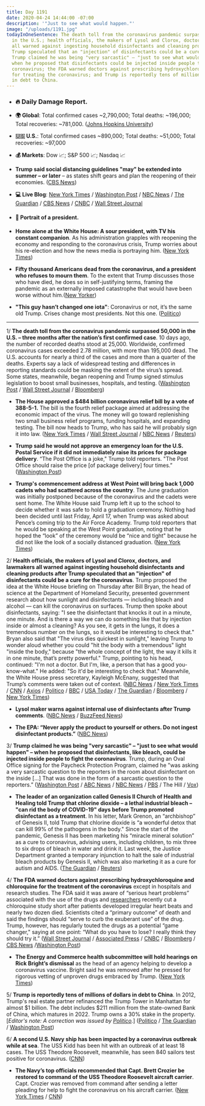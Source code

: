 ```yaml
---
title: Day 1191
date: 2020-04-24 14:44:00 -07:00
description: '"Just to see what would happen."'
image: "/uploads/1191.jpg"
todayInOneSentence: The death toll from the coronavirus pandemic surpassed 50,000
  in the U.S.; health officials, the makers of Lysol and Clorox, doctors, and lawmakers
  all warned against ingesting household disinfectants and cleaning products after
  Trump speculated that an "injection" of disinfectants could be a cure for the coronavirus;
  Trump claimed he was being "very sarcastic" – "just to see what would happen" –
  when he proposed that disinfectants could be injected inside people to fight the
  coronavirus; the FDA warned doctors against prescribing hydroxychloroquine and chloroquine
  for treating the coronavirus; and Trump is reportedly tens of millions of dollars
  in debt to China.
---
```


* ### 🔥 Daily Damage Report.

* **🌍 Global**: Total confirmed cases \~2,790,000; Total deaths: \~196,000; Total recoveries: \~781,000. ([Johns Hopkins University](https://coronavirus.jhu.edu/map.html))

* **🇺🇸 U.S.**: Total confirmed cases \~890,000; Total deaths: \~51,000; Total recoveries: \~97,000

* **💰 Markets**: Dow 📈; S&P 500 📈; Nasdaq 📈

* **Trump said social distancing guidelines "may" be extended into summer – or later** – as states shift gears and plan the reopening of their economies. ([CBS News](https://www.cbsnews.com/live-updates/coronavirus-update-covid-19-2020-04-24/#post-update-9209e786))

* **💻 Live Blog**: [New York Times](https://www.nytimes.com/2020/04/24/us/coronavirus-us-usa-updates.html?action=click&module=Spotlight&pgtype=Homepage) / [Washington Post](https://www.washingtonpost.com/world/2020/04/24/coronavirus-latest-news/) / [NBC News](https://www.nbcnews.com/health/health-news/live-blog/2020-04-24-coronavirus-news-n1191511) / [The Guardian](https://www.theguardian.com/world/live/2020/apr/24/coronavirus-us-live-news-trump-cuomo-georgia-cases-latest) / [CBS News](https://www.cbsnews.com/live-updates/coronavirus-update-covid-19-2020-04-24/) / [CNBC](https://www.cnbc.com/2020/04/24/coronavirus-latest-updates.html) / [Wall Street Journal](https://www.wsj.com/livecoverage/coronavirus-2020-04-24?mod=article_inline&mod=hp_lead_pos7&mod=article_inline)

* #### 👑 Portrait of a president.

* **Home alone at the White House: A sour president, with TV his constant companion**. As his administration grapples with reopening the economy and responding to the coronavirus crisis, Trump worries about his re-election and how the news media is portraying him. ([New York Times](https://www.nytimes.com/2020/04/23/us/politics/coronavirus-trump.html))

* **Fifty thousand Americans dead from the coronavirus, and a president who refuses to mourn them**. To the extent that Trump discusses those who have died, he does so in self-justifying terms, framing the pandemic as an externally imposed catastrophe that would have been worse without him.([New Yorker](https://www.newyorker.com/news/letter-from-trumps-washington/fifty-thousand-americans-dead-in-the-coronavirus-pandemic-and-a-president-who-refuses-to-mourn-them))

* **"This guy hasn’t changed one iota"**: Coronavirus or not, it’s the same old Trump. Crises change most presidents. Not this one. ([Politico](https://www.politico.com/news/2020/04/24/trump-coronavirus-same-207221))

---

1/ **The death toll from the coronavirus pandemic surpassed 50,000 in the U.S. – three months after the nation’s first confirmed case**. 10 days ago, the number of recorded deaths stood at 25,000. Worldwide, confirmed coronavirus cases exceeded 2.78 million, with more than 195,000 dead. The U.S. accounts for nearly a third of the cases and more than a quarter of the deaths. Experts say a lack of widespread testing and differences in reporting standards could be masking the extent of the virus’s spread. Some states, meanwhile, began reopening and Trump signed stimulus legislation to boost small businesses, hospitals, and testing. ([Washington Post](https://www.washingtonpost.com/nation/2020/04/24/us-coronavirus-death-toll-surpasses-50000/) / [Wall Street Journal](https://www.wsj.com/articles/coronavirus-latest-news-04-24-2020-11587719555?mod=hp_lead_pos1) / [Bloomberg](https://www.bloomberg.com/news/articles/2020-04-24/coronavirus-kills-50-000-in-u-s-epicenter-of-global-outbreak?sref=MIBMEEoj))

* **The House approved a $484 billion coronavirus relief bill by a vote of 388-5-1.** The bill is the fourth relief package aimed at addressing the economic impact of the virus. The money will go toward replenishing two small business relief programs, funding hospitals, and expanding testing. The bill now heads to Trump, who has said he will probably sign it into law. ([New York Times](https://www.nytimes.com/2020/04/23/us/politics/house-passes-relief-for-small-businesses-and-aid-for-hospitals-and-testing.html) / [Wall Street Journal](https://www.wsj.com/articles/trump-signs-coronavirus-stimulus-bill-as-focus-shifts-to-state-funding-11587749963) / [NBC News](https://www.nbcnews.com/politics/white-house/trump-expected-sign-interim-coronavirus-bill-tensions-rise-over-next-n1191711) / [Reuters](https://www.reuters.com/article/us-health-coronavirus-usa-congress-idUSKCN22525G))

* **Trump said he would not approve an emergency loan for the U.S. Postal Service if it did not immediately raise its prices for package delivery**. “The Post Office is a joke," Trump told reporters. "The Post Office should raise the price \[of package delivery\] four times.” ([Washington Post](https://www.washingtonpost.com/us-policy/2020/04/24/trump-postal-service-loan-treasury/))

* **Trump's commencement address at West Point will bring back 1,000 cadets who had scattered across the country**. The June graduation was initially postponed because of the coronavirus and the cadets were sent home. The White House said Trump left it up to the school to decide whether it was safe to hold a graduation ceremony. Nothing had been decided until last Friday, April 17, when Trump was asked about Pence’s coming trip to the Air Force Academy. Trump told reporters that he would be speaking at the West Point graduation, noting that he hoped the “look” of the ceremony would be “nice and tight" because he did not like the look of a socially distanced graduation. ([New York Times](https://www.nytimes.com/2020/04/24/us/politics/coronavirus-trump-west-point.html?action=click&module=Top%20Stories&pgtype=Homepage))

2/ **Health officials, the makers of Lysol and Clorox, doctors, and lawmakers all warned against ingesting household disinfectants and cleaning products after Trump speculated that an "injection" of disinfectants could be a cure for the coronavirus**. Trump proposed the idea at the White House briefing on Thursday after Bill Bryan, the head of science at the Department of Homeland Security, presented government research about how sunlight and disinfectants — including bleach and alcohol — can kill the coronavirus on surfaces. Trump then spoke about disinfectants, saying: "I see the disinfectant that knocks it out in a minute, one minute. And is there a way we can do something like that by injection inside or almost a cleaning? As you see, it gets in the lungs, it does a tremendous number on the lungs, so it would be interesting to check that." Bryan also said that "The virus dies quickest in sunlight," leaving Trump to wonder aloud whether you could "hit the body with a tremendous" light "inside the body," because "the whole concept of the light, the way it kills it in one minute, that’s pretty powerful." Trump, pointing to his head, continued: "I'm not a doctor. But I'm, like, a person that has a good you-know-what." He added: "So it'd be interesting to check that." Meanwhile, the White House press secretary, Kayleigh McEnany, suggested that Trump’s comments were taken out of context. ([NBC News](https://www.nbcnews.com/politics/donald-trump/trump-suggests-injection-disinfectant-beat-coronavirus-clean-lungs-n1191216) / [New York Times](https://www.nytimes.com/2020/04/24/us/politics/trump-inject-disinfectant-bleach-coronavirus.html) / [CNN](https://www.cnn.com/2020/04/24/business/lysol-disinfectant-trump-coronavirus) / [Axios](https://www.axios.com/lysol-maker-disinfectants-coronavirus-donald-trump-3ff8ef52-6cc2-40e3-9c26-cc953e48cbf7.html) / [Politico](https://www.politico.com/news/2020/04/23/trump-coronavirus-sunlight-205969) / [BBC](https://www.bbc.com/news/world-us-canada-52407177) / [USA Today](https://www.usatoday.com/story/news/politics/2020/04/23/coronavirus-trump-touts-study-light-humidity-weakening-covid/3008523001/) / [The Guardian](https://www.theguardian.com/world/2020/apr/23/trump-coronavirus-treatment-disinfectant) / [Bloomberg](https://www.bloomberg.com/news/articles/2020-04-23/coronavirus-dies-fastest-under-light-warm-and-humid-conditions?sref=MIBMEEoj) / [New York Times](https://www.nytimes.com/2020/04/24/health/sunlight-coronavirus-trump.html))

* **Lysol maker warns against internal use of disinfectants after Trump comments**. ([NBC News](https://www.nbcnews.com/politics/donald-trump/lysol-manufacturer-warns-against-internal-use-after-trump-comments-n1191586) / [BuzzFeed News](https://www.buzzfeed.com/emilyashton/coronavirus-donald-trump-disinfectant-warning))

* **The EPA: “Never apply the product to yourself or others. Do not ingest disinfectant products.”** ([NBC News](https://www.nbcnews.com/politics/politics-news/epa-reminding-people-use-disinfectant-only-surfaces-n1191656))

3/ **Trump claimed he was being "very sarcastic" – "just to see what would happen" – when he proposed that disinfectants, like bleach, could be injected inside people to fight the coronavirus**. Trump, during an Oval Office signing for the Paycheck Protection Program, claimed he "was asking a very sarcastic question to the reporters in the room about disinfectant on the inside \[...\] That was done in the form of a sarcastic question to the reporters.” ([Washington Post](https://www.washingtonpost.com/nation/2020/04/24/disinfectant-injection-coronavirus-trump/) / [ABC News](https://abcnews.go.com/Politics/warnings-trump-suggesting-disinfectant-ingestion-deadly-wh-claims/story?id=70328631) / [NBC News](https://www.nbcnews.com/politics/donald-trump/trump-says-he-was-being-sarcastic-comments-about-injecting-disinfectants-n1191991) / [PBS](https://www.pbs.org/newshour/politics/trump-says-he-was-being-sarcastic-about-disinfectant-and-the-virus) / The Hill / [Vox](https://www.vox.com/2020/4/24/21234730/trump-sarcastic-disinfectant-injections-coronavirus))

* **The leader of an organization called Genesis II Church of Health and Healing told Trump that chlorine dioxide – a lethal industrial bleach – "can rid the body of COVID-19" days before Trump promoted disinfectant as a treatment**. In his letter, Mark Grenon, an “archbishop” of Genesis II,  told Trump that chlorine dioxide is “a wonderful detox that can kill 99% of the pathogens in the body." Since the start of the pandemic, Genesis II has been marketing his “miracle mineral solution” as a cure to coronavirus, advising users, including children, to mix three to six drops of bleach in water and drink it. Last week, the Justice Department granted a temporary injunction to halt the sale of industrial bleach products by  Genesis II, which was also marketing it as a cure for autism and AIDS. ([The Guardian](https://www.theguardian.com/world/2020/apr/24/revealed-leader-group-peddling-bleach-cure-lobbied-trump-coronavirus?CMP=Share_iOSApp_Other) / [Reuters](https://www.reuters.com/article/us-health-coronavirus-trump-disinfectant/trumps-disinfectant-ideas-horrify-doctors-and-academics-idUSKCN2261N7))

4/ **The FDA warned doctors against prescribing hydroxychloroquine and chloroquine for the treatment of the coronavirus** except in hospitals and research studies. The FDA said it was aware of “serious heart problems” associated with the use of the drugs and [researchers](https://www.cnbc.com/2020/04/24/coronavirus-citing-a-primary-outcome-of-death-researchers-cut-chloroquine-study-short-over-safety-concerns.html) recently cut a chloroquine study short after patients developed irregular heart beats and nearly two dozen died. Scientists cited a “primary outcome” of death and said the findings should “serve to curb the exuberant use” of the drug. Trump, however, has regularly touted the drugs as a potential “game changer," saying at one point: “What do you have to lose? I really think they should try it.” ([Wall Street Journal](https://www.wsj.com/articles/fda-warns-against-use-of-chloroquine-outside-of-clinical-trials-11587745979) / [Associated Press](https://apnews.com/21249a99b29d7b2c8648acb1f01a9812) / [CNBC](https://www.cnbc.com/2020/04/24/fda-issues-warnings-on-chloroquine-and-hydroxychloroquine-after-serious-poisoning-and-death-reported.html) / [Bloomberg](https://www.bloomberg.com/news/articles/2020-04-24/fda-issues-safety-warning-on-drugs-trump-has-touted-for-covid-19?srnd=premium) / [CBS News](https://www.cbsnews.com/news/coronavirus-fda-warning-hydroxychloroquine-treating-covid-19/) /[Washington Post](https://www.washingtonpost.com/world/2020/04/24/coronavirus-latest-news/#link-CDSQAY6SSZDBPIAHBUQPLJEB7E))

* **The Energy and Commerce health subcommittee will hold hearings on Rick Bright’s dismissal** as the head of an agency helping to develop a coronavirus vaccine. Bright said he was removed after he pressed for rigorous vetting of unproven drugs embraced by Trump. ([New York Times](https://www.nytimes.com/2020/04/23/us/politics/rick-bright-trump-hydroxychloroquine.html))

5/ **Trump is reportedly tens of millions of dollars in debt to China**. In 2012, Trump's real estate partner refinanced the Trump Tower in Manhattan for almost $1 billion. The debt includes $211 million from the state-owned Bank of China, which matures in 2022. Trump owns a 30% stake in the property. [*Editor's note: A correction was issued by [Politico](https://www.politico.com/news/2020/04/27/politicos-reporting-on-president-trump-and-the-bank-of-china-214107).*] ([Politico](https://www.politico.com/news/2020/04/24/trump-biden-china-debt-205475) / [The Guardian](https://www.theguardian.com/us-news/2020/apr/24/donald-trump-bank-of-china-debt-report) / [Washington Post](https://www.washingtonpost.com/opinions/2020/04/24/trumps-emoluments-just-fancy-name-corruption/))

6/ **A second U.S. Navy ship has been impacted by a coronavirus outbreak while at sea**. The USS Kidd has been hit with an outbreak of at least 18 cases. The USS Theodore Roosevelt, meanwhile, has seen 840 sailors test positive for coronavirus. ([CNN](https://www.cnn.com/2020/04/24/politics/uss-kidd-coronavirus-outbreak/index.html))

* **The Navy’s top officials recommended that Capt. Brett Crozier be restored to command of the USS Theodore Roosevelt aircraft carrier**. Capt. Crozier was removed from command after sending a letter pleading for help to fight the coronavirus on his aircraft carrier. ([New York Times](https://www.nytimes.com/2020/04/24/us/politics/coronavirus-navy-roosevelt-brett-crozier.html) / [CNN](https://www.cnn.com/2020/04/24/politics/navy-recommend-reinstating-roosevelt-commander/))
